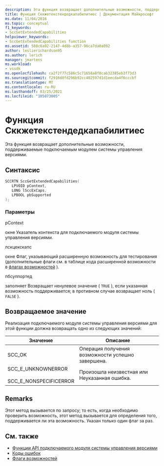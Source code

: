 ```yaml
---
description: Эта функция возвращает дополнительные возможности, поддерживаемые подключаемым модулем системы управления версиями.
title: Функция Сккжетекстендедкапабилитиес | Документация Майкрософт
ms.date: 11/04/2016
ms.topic: conceptual
f1_keywords:
- SccGetExtendedCapabilities
helpviewer_keywords:
- SccGetExtendedCapabilities function
ms.assetid: 588c6a92-2147-4d8b-a357-96ca7da0a092
author: leslierichardson95
ms.author: lerich
manager: jmartens
ms.workload:
- vssdk
ms.openlocfilehash: ca2f2f77c586c5c71658a8f0cab32385eb3f73d3
ms.sourcegitcommit: f2916d8fd296b92cc402597d1d1eecda4f6cccbf
ms.translationtype: MT
ms.contentlocale: ru-RU
ms.lasthandoff: 03/25/2021
ms.locfileid: "105073005"
---
```

# <a name="sccgetextendedcapabilities-function"></a>Функция Сккжетекстендедкапабилитиес
Эта функция возвращает дополнительные возможности, поддерживаемые подключаемым модулем системы управления версиями.

## <a name="syntax"></a>Синтаксис

```cpp
SCCRTN SccGetExtendedCapabilities(
   LPVOID pContext,
   LONG lSccExCaps,
   LPBOOL pbSupported
);
```

### <a name="parameters"></a>Параметры
 pContext

окне Указатель контекста для подключаемого модуля системы управления версиями.

 лскцекскапс

окне Флаг, указывающий расширенную возможность для тестирования (дополнительные флаги см. в таблице кода расширенной возможности в [флагах возможностей](../extensibility/capability-flags.md) ).

 пбсуппортед

заполняет Возвращает ненулевое значение ( `TRUE` ), если указанная возможность поддерживается; в противном случае возвращает ноль ( `FALSE` ).

## <a name="return-value"></a>Возвращаемое значение
 Реализация подключаемого модуля системы управления версиями для этой функции должна возвращать одно из следующих значений:

|Значение|Описание|
|-----------|-----------------|
|SCC_OK|Операция получения возможности успешно завершена.|
|SCC_E_UNKNOWNERROR<br /><br /> SCC_E_NONSPECIFICERROR|Произошла неизвестная или Неуказанная ошибка.|

## <a name="remarks"></a>Remarks
 Этот метод вызывается по запросу; то есть, когда необходимо проверить возможность, этот метод вызывается для определения того, поддерживается ли эта возможность. Указан только один флаг за раз.

## <a name="see-also"></a>См. также
- [Функции API подключаемого модуля системы управления версиями](../extensibility/source-control-plug-in-api-functions.md)
- [Коды ошибок](../extensibility/error-codes.md)
- [Флаги возможностей](../extensibility/capability-flags.md)
